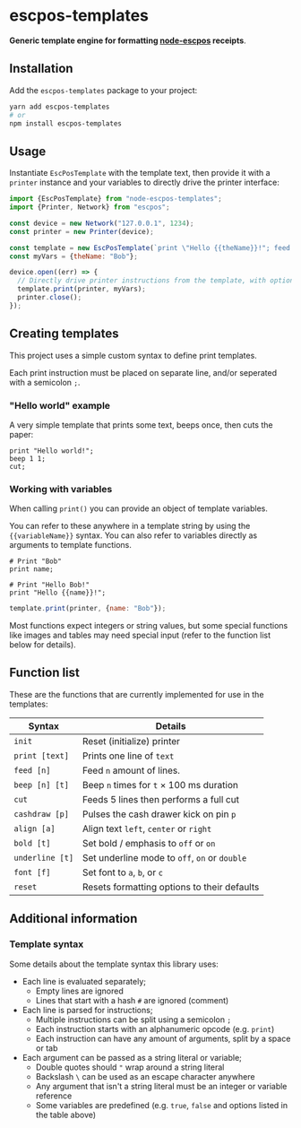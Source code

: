 # escpos-templates

**Generic template engine for formatting [node-escpos](https://github.com/song940/node-escpos) receipts**.

## Installation

Add the `escpos-templates` package to your project:

```bash
yarn add escpos-templates
# or
npm install escpos-templates
```

## Usage

Instantiate `EscPosTemplate` with the template text, then provide it with a `printer` instance and your variables to
directly drive the printer interface:

```javascript
import {EscPosTemplate} from "node-escpos-templates";
import {Printer, Network} from "escpos";

const device = new Network("127.0.0.1", 1234);
const printer = new Printer(device);

const template = new EscPosTemplate(`print \"Hello {{theName}}!"; feed 2; cut;`);
const myVars = {theName: "Bob"};

device.open((err) => {
  // Directly drive printer instructions from the template, with optional variables
  template.print(printer, myVars);
  printer.close();
});
```

## Creating templates

This project uses a simple custom syntax to define print templates.

Each print instruction must be placed on separate line, and/or seperated with a semicolon `;`.

### "Hello world" example

A very simple template that prints some text, beeps once, then cuts the paper:

```
print "Hello world!";
beep 1 1;
cut;
```

### Working with variables 

When calling `print()` you can provide an object of template variables.

You can refer to these anywhere in a template string by using the `{{variableName}}` syntax. You can also refer to
variables directly as arguments to template functions.

```
# Print "Bob" 
print name;

# Print "Hello Bob!"
print "Hello {{name}}!";
```

```javascript
template.print(printer, {name: "Bob"});
```

Most functions expect integers or string values, but some special functions like images and tables may need special input (refer to the function list below for details).

## Function list

These are the functions that are currently implemented for use in the templates:

| Syntax          | Details                                         |
|-----------------|-------------------------------------------------|
| `init`          | Reset (initialize) printer                      |
| `print [text]`  | Prints one line of `text`                       |
| `feed [n]`      | Feed `n` amount of lines.                       |
| `beep [n] [t]`  | Beep `n` times for `t` × 100 ms duration        |
| `cut`           | Feeds 5 lines then performs a full cut          |
| `cashdraw [p]`  | Pulses the cash drawer kick on pin `p`          | 
| `align [a]`     | Align text `left`, `center` or `right`          | 
| `bold [t]`      | Set bold / emphasis to `off` or `on`            | 
| `underline [t]` | Set underline mode to `off`, `on` or `double`   |
| `font [f]`      | Set font to `a`, `b`, or `c`                    | 
| `reset`         | Resets formatting options to their defaults     |

## Additional information

### Template syntax
Some details about the template syntax this library uses:
- Each line is evaluated separately;
  - Empty lines are ignored
  - Lines that start with a hash `#` are ignored (comment)
- Each line is parsed for instructions;
  - Multiple instructions can be split using a semicolon `;`
  - Each instruction starts with an alphanumeric opcode (e.g. `print`)
  - Each instruction can have any amount of arguments, split by a space or tab
- Each argument can be passed as a string literal or variable;
  - Double quotes should `"` wrap around a string literal
  - Backslash ` \ ` can be used as an escape character anywhere
  - Any argument that isn't a string literal must be an integer or variable reference
  - Some variables are predefined (e.g. `true`, `false` and options listed in the table above)